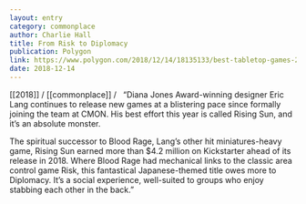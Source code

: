 ```yaml
---
layout: entry
category: commonplace
author: Charlie Hall
title: From Risk to Diplomacy
publication: Polygon
link: https://www.polygon.com/2018/12/14/18135133/best-tabletop-games-2018-board-card-games
date: 2018-12-14
---
```


[[2018]] / [[commonplace]] / 
 
“Diana Jones Award-winning designer Eric Lang continues to release new games at a blistering pace since formally joining the team at CMON. His best effort this year is called Rising Sun, and it’s an absolute monster.

The spiritual successor to Blood Rage, Lang’s other hit miniatures-heavy game, Rising Sun earned more than $4.2 million on Kickstarter ahead of its release in 2018. Where Blood Rage had mechanical links to the classic area control game Risk, this fantastical Japanese-themed title owes more to Diplomacy. It’s a social experience, well-suited to groups who enjoy stabbing each other in the back.”
